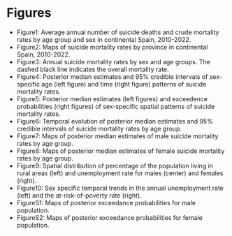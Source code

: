 # Figures

-  Figure1: Average annual number of suicide deaths and crude mortality rates by age group and sex in continental Spain, 2010-2022.
-  Figure2: Maps of suicide mortality rates by province in continental Spain, 2010-2022.
-  Figure3: Annual suicide mortality rates by sex and age groups. The dashed black line indicates the overall mortality rate.
-  Figure4: Posterior median estimates and 95% credible intervals of sex-specific age (left figure) and time (right figure) patterns of suicide mortality rates.
-  Figure5: Posterior median estimates (left figures) and exceedence probabilities (right figures) of sex-specific spatial patterns of suicide mortality rates.
-  Figure6: Temporal evolution of posterior median estimates and 95% credible intervals of suicide mortality rates by age group.
-  Figure7: Maps of posterior median estimates of male suicide mortality rates by age group.
-  Figure8: Maps of posterior median estimates of female suicide mortality rates by age group.
-  Figure9: Spatial distribution of percentage of the population living in rural areas (left) and unemployment rate for males (center) and females (right).
-  Figure10: Sex specific temporal trends in the annual unemployment rate (left) and the at-risk-of-poverty rate (right).
-  FigureS1: Maps of posterior exceedance probabilities for male population.
-  FigureS2: Maps of posterior exceedance probabilities for female population. 